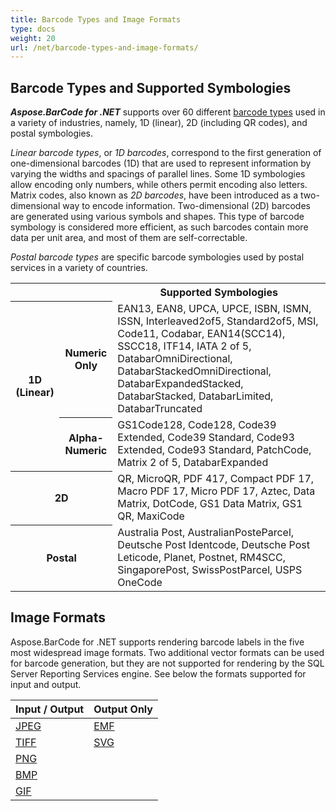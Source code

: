 ```yaml
---
title: Barcode Types and Image Formats
type: docs
weight: 20
url: /net/barcode-types-and-image-formats/
---
```

## **Barcode Types and Supported Symbologies**
***Aspose.BarCode for .NET*** supports over 60 different [barcode types](https://en.wikipedia.org/wiki/Barcode#Types_of_barcodes) used in a variety of industries, namely, 1D (linear), 2D (including QR codes), and postal symbologies. 
    
*Linear barcode types*, or *1D barcodes*, correspond to the first generation of one-dimensional barcodes (1D) that are used to represent information by varying the widths and spacings of parallel lines. Some 1D symbologies allow encoding only numbers, while others permit encoding also letters.   
Matrix codes, also known as *2D barcodes*, have been introduced as a two-dimensional way to encode information. Two-dimensional (2D) barcodes are generated using various symbols and shapes. This type of barcode symbology is considered more efficient, as such barcodes contain more data per unit area, and most of them are self-correctable.  
  
*Postal barcode types* are specific barcode symbologies used by postal services in a variety of countries.

<!--| Barcode Type | Supported Symbologies |
| ------ | ----------- |
| Linear Numeric Only   | EAN13, EAN8, UPCA, UPCE, ISBN, ISMN, ISSN, Interleaved2of5, Standard2of5, MSI, Code11, Codabar, EAN14(SCC14), SSCC18, ITF14, IATA 2 of 5, DatabarOmniDirectional, DatabarStackedOmniDirectional, DatabarExpandedStacked, DatabarStacked, DatabarLimited, DatabarTruncated| 
| Linear Alpha-Numeric | GS1Code128, Code128, Code39 Extended, Code39 Standard, Code93 Extended, Code93 Standard, PatchCode, Matrix 2 of 5, DatabarExpanded | -->

<table> 
<tr> <th></th><th></th> 
<th>Supported Symbologies</th> 
</tr> 
<tr> <th rowspan="2">1D (Linear)</th> 
<th>Numeric Only</th> 
<td>EAN13, EAN8, UPCA, UPCE, ISBN, ISMN, ISSN, Interleaved2of5, Standard2of5, MSI, Code11, Codabar, EAN14(SCC14), SSCC18, ITF14, IATA 2 of 5, DatabarOmniDirectional, DatabarStackedOmniDirectional, DatabarExpandedStacked, DatabarStacked, DatabarLimited, DatabarTruncated</td> 
</tr> 
<tr> <th>Alpha-Numeric</th> 
<td>GS1Code128, Code128, Code39 Extended, Code39 Standard, Code93 Extended, Code93 Standard, PatchCode, Matrix 2 of 5, DatabarExpanded</td> 
 </tr> 
<tr> <th colspan ="2" >2D</th> 
<td>QR, MicroQR, PDF 417, Compact PDF 17, Macro PDF 17, Micro PDF 17, Aztec, Data Matrix, DotCode, GS1 Data Matrix, GS1 QR, MaxiCode</td> 
 </tr> 
 <tr> <th colspan ="2">Postal</th> 
<td>Australia Post, AustralianPosteParcel, Deutsche Post Identcode, Deutsche Post Leticode, Planet, Postnet, RM4SCC, SingaporePost, SwissPostParcel, USPS OneCode</td> 
 </tr> 
</tr> 
</table>

## **Image Formats**
Aspose.BarCode for .NET supports rendering barcode labels in the five most widespread image formats. Two additional vector formats can be used for barcode generation, but they are not supported for rendering by the SQL Server Reporting Services engine. See below the formats supported for input and output.

| Input / Output | Output Only| 
| ------ | ------ | 
|[JPEG](https://docs.fileformat.com/Image/JPEG/) | [EMF](https://docs.fileformat.com/Image/EMF/)|
|[TIFF](https://docs.fileformat.com/Image/TIFF/)|[SVG](https://docs.fileformat.com/page-description-language/SVG/)|
|[PNG](https://docs.fileformat.com/Image/PNG/) |
|[BMP](https://docs.fileformat.com/Image/BMP/) |
|[GIF](https://docs.fileformat.com/Image/GIF/) |






